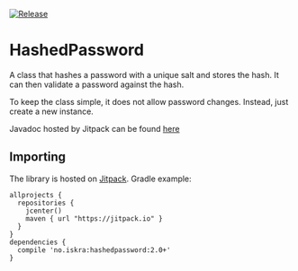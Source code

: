 [![Release](https://jitpack.io/v/no.iskra/hashedpassword.svg)](https://jitpack.io/#no.iskra/hashedpassword)

# HashedPassword

A class that hashes a password with a unique salt and stores the hash. It can then validate a password against the hash.

To keep the class simple, it does not allow password changes. Instead, just create a new instance.

Javadoc hosted by Jitpack can be found [here](https://javadoc.jitpack.io/no/iskra/hashedpassword/master-SNAPSHOT/javadoc)

## Importing

The library is hosted on [Jitpack](https://jitpack.io/#no.iskra/hashedpassword). Gradle example:

    allprojects {
      repositories {
        jcenter()
        maven { url "https://jitpack.io" }
      }
    }
    dependencies {
      compile 'no.iskra:hashedpassword:2.0+'
    }

